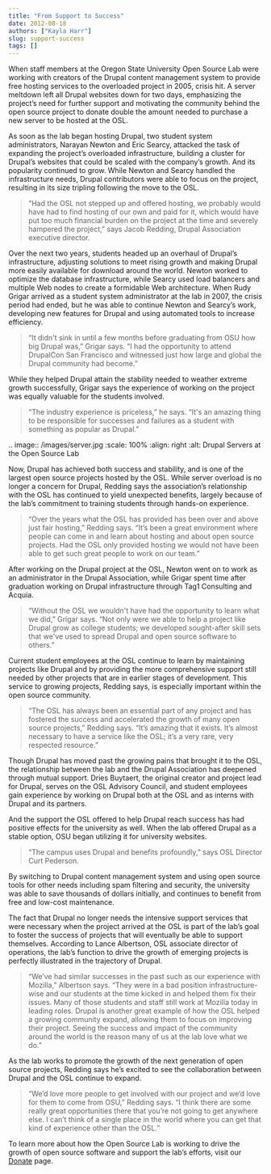 ```yaml
---
title: "From Support to Success"
date: 2012-08-18
authors: ["Kayla Harr"]
slug: support-success
tags: []
---
```


When staff members at the Oregon State University Open Source Lab were working with creators of the Drupal content
management system to provide free hosting services to the overloaded project in 2005, crisis hit. A server meltdown left
all Drupal websites down for two days, emphasizing the project’s need for further support and motivating the community
behind the open source project to donate double the amount needed to purchase a new server to be hosted at the OSL.

As soon as the lab began hosting Drupal, two student system administrators, Narayan Newton and Eric Searcy, attacked the
task of expanding the project’s overloaded infrastructure, building a cluster for Drupal’s websites that could be scaled
with the company’s growth. And its popularity continued to grow. While Newton and Searcy handled the infrastructure
needs, Drupal contributors were able to focus on the project, resulting in its size tripling following the move to the
OSL.

> “Had the OSL not stepped up and offered hosting, we probably would have had to find hosting of our own and paid for
> it, which would have put too much financial burden on the project at the time and severely hampered the project,” says
> Jacob Redding, Drupal Association executive director.

Over the next two years, students headed up an overhaul of Drupal’s infrastructure, adjusting solutions to meet rising
growth and making Drupal more easily available for download around the world. Newton worked to optimize the database
infrastructure, while Searcy used load balancers and multiple Web nodes to create a formidable Web architecture. When
Rudy Grigar arrived as a student system administrator at the lab in 2007, the crisis period had ended, but he was able
to continue Newton and Searcy’s work, developing new features for Drupal and using automated tools to increase
efficiency.

> “It didn't sink in until a few months before graduating from OSU how big Drupal was,” Grigar says. “I had the
> opportunity to attend DrupalCon San Francisco and witnessed just how large and global the Drupal community had
> become.”

While they helped Drupal attain the stability needed to weather extreme growth successfully, Grigar says the experience
of working on the project was equally valuable for the students involved.

> “The industry experience is priceless,” he says. “It's an amazing thing to be responsible for successes and failures
> as a student with something as popular as Drupal.”

.. image:: /images/server.jpg :scale: 100% :align: right :alt: Drupal Servers at the Open Source Lab

Now, Drupal has achieved both success and stability, and is one of the largest open source projects hosted by the OSL.
While server overload is no longer a concern for Drupal, Redding says the association’s relationship with the OSL has
continued to yield unexpected benefits, largely because of the lab’s commitment to training students through hands-on
experience.

> “Over the years what the OSL has provided has been over and above just fair hosting,” Redding says. “It’s been a great
> environment where people can come in and learn about hosting and about open source projects. Had the OSL only provided
> hosting we would not have been able to get such great people to work on our team.”

After working on the Drupal project at the OSL, Newton went on to work as an administrator in the Drupal Association,
while Grigar spent time after graduation working on Drupal infrastructure through Tag1 Consulting and Acquia.

> “Without the OSL we wouldn't have had the opportunity to learn what we did,” Grigar says. “Not only were we able to
> help a project like Drupal grow as college students; we developed sought-after skill sets that we've used to spread
> Drupal and open source software to others.”

Current student employees at the OSL continue to learn by maintaining projects like Drupal and by providing the more
comprehensive support still needed by other projects that are in earlier stages of development. This service to growing
projects, Redding says, is especially important within the open source community.

> “The OSL has always been an essential part of any project and has fostered the success and accelerated the growth of
> many open source projects,” Redding says. “It’s amazing that it exists. It’s almost necessary to have a service like
> the OSL; it’s a very rare, very respected resource.”

Though Drupal has moved past the growing pains that brought it to the OSL, the relationship between the lab and the
Drupal Association has deepened through mutual support. Dries Buytaert, the original creator and project lead for
Drupal, serves on the OSL Advisory Council, and student employees gain experience by working on Drupal both at the OSL
and as interns with Drupal and its partners.

And the support the OSL offered to help Drupal reach success has had positive effects for the university as well. When
the lab offered Drupal as a stable option, OSU began utilizing it for university websites.

> “The campus uses Drupal and benefits profoundly,” says OSL Director Curt Pederson.

By switching to Drupal content management system and using open source tools for other needs including spam filtering
and security, the university was able to save thousands of dollars initially, and continues to benefit from free and
low-cost maintenance.

The fact that Drupal no longer needs the intensive support services that were necessary when the project arrived at the
OSL is part of the lab’s goal to foster the success of projects that will eventually be able to support themselves.
According to Lance Albertson, OSL associate director of operations, the lab’s function to drive the growth of emerging
projects is perfectly illustrated in the trajectory of Drupal.

> “We’ve had similar successes in the past such as our experience with Mozilla,” Albertson says. “They were in a bad
> position infrastructure-wise and our students at the time kicked in and helped them fix their issues. Many of those
> students and staff still work at Mozilla today in leading roles. Drupal is another great example of how the OSL helped
> a growing community expand, allowing them to focus on improving their project. Seeing the success and impact of the
> community around the world is the reason many of us at the lab love what we do.”

As the lab works to promote the growth of the next generation of open source projects, Redding says he’s excited to see
the collaboration between Drupal and the OSL continue to expand.

> “We’d love more people to get involved with our project and we’d love for them to come from OSU,” Redding says. “I
> think there are some really great opportunities there that you’re not going to get anywhere else. I can’t think of a
> single place in the world where you can get that kind of experience other than the OSL.”

To learn more about how the Open Source Lab is working to drive the growth of open source software and support the lab’s
efforts, visit our [Donate](/donate) page.
